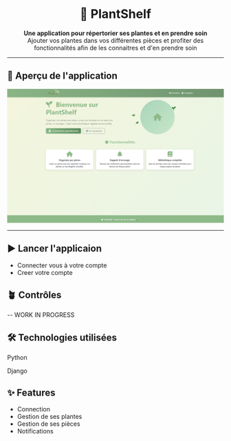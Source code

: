 <h1 align="center">🪻​ PlantShelf</h1>

<p align="center">
  <b>Une application pour répertorier ses plantes et en prendre soin</b><br>
   Ajouter vos plantes dans vos différentes pièces et profiter des fonctionnalités afin de les connaitres et d'en prendre soin
</p>

---

## 🌱​ Aperçu de l'application

<p align="center">
  <img src="plantshelf/main/static/main/images/Capture_projet_v2.png" alt="PlantShelf Screenshot" width="600"/>
</p>

---

## ▶️ Lancer l'applicaion

- Connecter vous à votre compte
- Creer votre compte

## 🪴 Contrôles

-- WORK IN PROGRESS  

## 🛠️ Technologies utilisées

Python

Django

## ✨ Features

- Connection
- Gestion de ses plantes
- Gestion de ses pièces
- Notifications
